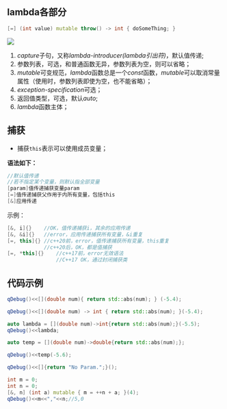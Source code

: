 ## lambda各部分

```c++
[=] (int value) mutable throw() -> int { doSomeThing; }
```

![](E:\Note\C++\lambda.png)

1. *capture*子句，又称*lambda-introducer(lambda引出符)*，默认值传递;
2. 参数列表，可选，和普通函数无异，参数列表为空，则可以省略；
3. *mutable*可变规范，*lambda*函数总是一个*const*函数，*mutable*可以取消常量属性（使用时，参数列表即使为空，也不能省略）；
4. *exception-specification*可选；
5. 返回值类型，可选，默认*auto*;
6. *lambda*函数主体；

## 捕获

- 捕获`this`表示可以使用成员变量；

**语法如下：**

```c++
//默认值传递
//若不指定某个变量，则默认指全部变量
[param]值传递捕获变量param
[=]值传递捕获父作用于内所有变量，包括this
[&]应用传递
```

示例：

```c++
[&, i]{}	//OK，值传递捕获i，其余的应用传递
[&, &i]{}	//error，应用传递捕获所有变量，&i重复
[=, this]{}	//c++20前，error，值传递捕获所有变量，this重复
			//c++20后，OK，都是值捕获
[=, *this]{}	//c++17前，error无效语法
				//C++17 OK，通过封闭捕获类
```

## 代码示例

```c++
qDebug()<<[](double num){ return std::abs(num); } (-5.4);

qDebug()<<[](double num) -> int { return std::abs(num); }(-5.4);

auto lambda = [](double num)->int{return std::abs(num);}(-5.5);
qDebug()<<lambda;

auto temp = [](double num)->double{return std::abs(num);};

qDebug()<<temp(-5.6);

qDebug()<<[]{return "No Param.";}();

int m = 0;
int n = 0;
[&, n] (int a) mutable { m = ++n + a; }(4);
qDebug()<<m<<","<<n;//5,0
```

